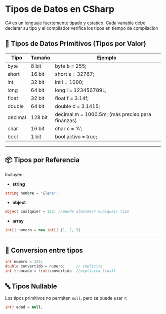 # Tipos de Datos en CSharp

C# es un lenguaje fuertemente tipado y estatico. Cada variable debe declarar su tipo y el compilador verifica los tipos en tiempo de compilacion

## 🧱 Tipos de Datos Primitivos (Tipos por Valor)

|Tipo    | Tamaño | Ejemplo|
|-----   |--------|--------|
|byte    | 8 bit  | byte b = 255;|
|short   | 16 bit | short s = 32767;|
|int     | 32 bit | int i = 1000;|
|long    | 64 bit | long l = 123456789L;|
|float   | 32 bit | float f = 3.14f;|
|double  | 64 bit | double d = 3.1415;|
|decimal | 128 bit| decimal m = 1000.5m; (más preciso para finanzas)|
|char    | 16 bit | char c = 'A';|
|bool    | 1 bit  | bool activo = true;|

---

## 📦 Tipos por Referencia

Incluyen:

- **string**

```csharp
string nombre = "Elena";
```

- **object**

```csharp
object cualquier = 123; //puede almacenar cualqueir tipo
```

- **array**

```csharp
int[] numero = new int[] {1, 2, 3}
```

<!-- ver los tipos: clases, interfaces y delegados en otra seccion -->

---

## 🔁 Conversion entre tipos

```csharp
int numero = 123;
double convertido = numero;     // implicita
int truncado = (int)convertido  //explicita (cast)
```

## 🔤 Tipos Nullable

Los tipos primitivos no permiten `null`, pero se puede usar `?`:

```csharp
int? edad = null;
```
